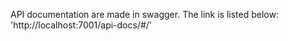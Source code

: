 API documentation are made in swagger. The link is listed below:
'http://localhost:7001/api-docs/#/'


